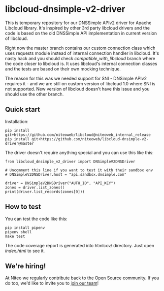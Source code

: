 # libcloud-dnsimple-v2-driver

This is temporary repository for our DNSSimple APIv2 driver for Apache Libcloud library.
It's inspired by other 3rd party libcloud drivers and the code is based on the old
DNSSimple API implementation in current version of libcloud.

Right now the master branch contains our custom connection class which uses requests
module instead of internal connection handler in libcloud. It's nasty hack and you
should check *compatible_with_libcloud* branch where the code closer to libcloud is.
It uses libcloud's internal connection classes and the tests are based on their
own mocking technique.

The reason for this was we needed support for SNI - DNSimple APIv2 requires it -
and we are still on custom version of libcloud 1.0 where SNI is not supported.
New version of libcloud doesn't have this issue and you should use the other branch.

## Quick start

Installation:

    pip install git+https://github.com/niteoweb/libcloud@niteoweb_internal_release
    pip install git+https://github.com/niteoweb/libcloud-dnsimple-v2-driver@master

The driver doesn't require anything special and you can use this like this:

    from libcloud_dnsimple_v2_driver import DNSimpleV2DNSDriver
    
    # Uncomment this line if you want to test it with their sandbox env
    # DNSimpleV2DNSDriver.host = "api.sandbox.dnsimple.com"
    
    driver = DNSimpleV2DNSDriver("AUTH_ID", "API_KEY")
    zones = driver.list_zones()
    print(driver.list_records(zones[0]))

## How to test

You can test the code like this:

    pip install pipenv
    pipenv shell
    make test

The code coverage report is generated into htmlcov/ directory. Just open *index.html* to see it.

## We're hiring!

At Niteo we regularly contribute back to the Open Source community. If you do too, we'd like to invite you to [join our team](https://niteo.co/careers)!
